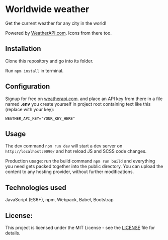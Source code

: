 # Worldwide weather

Get the current weather for any city in the world!

Powered by [WeatherAPI.com](https://www.weatherapi.com/). Icons from there too.

## Installation

Clone this repository and go into its folder.

Run `npm install` in terminal.

## Configuration

Signup for free on [weatherapi.com](https://www.weatherapi.com/). and place an API key from there in a file named **.env** you create yourself in project root containing text like this (replace with your key):

```
WEATHER_API_KEY="YOUR_KEY_HERE"
```

## Usage

The dev command `npm run dev` will start a dev server on `http://localhost:9090/` and hot reload JS and SCSS code changes.

Production usage: run the build command `npm run build` and everything you need gets packed together into the public directory. You can upload the content to any hosting provider, without further modifications.

## Technologies used

JavaScript (ES6+), npm, Webpack, Babel, Bootstrap

## License:

This project is licensed under the MIT License - see the [LICENSE](LICENSE) file for details.
